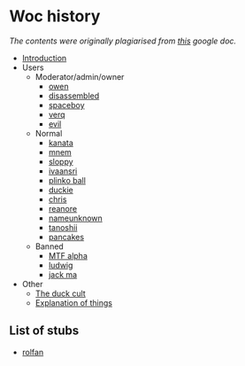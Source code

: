 # Woc history

*The contents were originally plagiarised from [this](https://docs.google.com/document/d/1tl46reu2qjMYFvGOAILWCUb3HDOgEtGEUzeMOzO0Y40/) google doc.*

- [Introduction](introduction.md)
- Users
  - Moderator/admin/owner
    - [owen](entries/users/o-r/owen.md)
    - [disassembled](entries/users/a-e/disassembled.md)
    - [spaceboy](entries/users/s-z/spaceboy.md)
    - [verq](entries/users/s-z/verq.md)
    - [evil](entries/users/a-e/evil.md)
  - Normal
    - [kanata](entries/users/kanata.md)
    - [mnem](entries/users/mnem.md)
    - [sloppy](entries/users/sloppy.md)
    - [ivaansri](entries/users/ivaansri.md)
    - [plinko ball](entries/users/plinkoball.md)
    - [duckie](entries/users/duckie.md)
    - [chris](entries/users/chris.md)
    - [reanore](entries/users/reanore.md)
    - [nameunknown](entries/users/nameunknown.md)
    - [tanoshii](entries/users/tanoshii.md)
    - [pancakes](entries/users/pancakes.md)
  - Banned
    - [MTF alpha](entries/users/f-n/mtf.md)
    - [ludwig](entries/users/f-n/ludwig.md)
    - [jack ma](entries/users/f-n/jackma.md)
- Other
  - [The duck cult](entries/other/duck-cult.md)
  - [Explanation of things](entries/other/explanation.md)
  
## List of stubs

- [rolfan](entries/users/o-r/rolfan.md)
